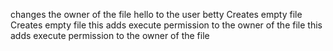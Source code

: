 changes the owner of the file hello to the user betty
Creates empty file
Creates empty file
this adds execute permission to the owner of the file
this adds execute permission to the owner of the file

